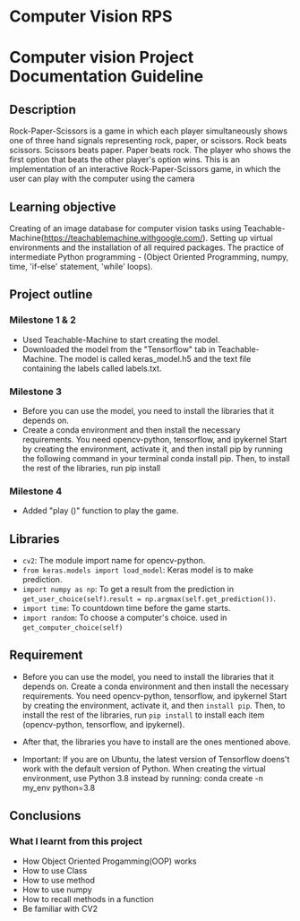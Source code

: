 # Computer Vision RPS
# Computer vision Project Documentation Guideline

## Description 
Rock-Paper-Scissors is a game in which each player simultaneously shows one of three hand signals representing rock, paper, or scissors. Rock beats scissors. Scissors beats paper. Paper beats rock. The player who shows the first option that beats the other player's option wins. This is an implementation of an interactive Rock-Paper-Scissors game, in which the user can play with the computer using the camera


## Learning objective
Creating of an image database for computer vision tasks using Teachable-Machine(https://teachablemachine.withgoogle.com/).
Setting up virtual environments and the installation of all required packages.
The practice of intermediate Python programming - (Object Oriented Programming, numpy, time, 'if-else' statement, 'while' loops).

## Project outline
### Milestone 1 & 2
- Used Teachable-Machine  to start creating the model.
- Downloaded the model from the "Tensorflow" tab in Teachable-Machine. The model is called keras_model.h5 and the text file containing the labels called labels.txt.

### Milestone 3 
- Before you can use the model, you need to install the libraries that it depends on.
- Create a conda environment and then install the necessary requirements. You need opencv-python, tensorflow, and ipykernel
Start by creating the environment, activate it, and then install pip by running the following command in your terminal conda install pip. Then, to install the rest of the libraries, run pip install 

### Milestone 4
- Added "play ()" function to play the game. 


## Libraries
- `cv2`: The module import name for opencv-python. 
- `from keras.models import load_model`: Keras model is to make prediction.
- `import numpy as np`: To get a result from the prediction in `get_user_choice(self)`.`result = np.argmax(self.get_prediction())`.
- `import time`: To countdown time before the game starts.
- `import random`: To choose a computer's choice. used in `get_computer_choice(self)`

## Requirement
- Before you can use the model, you need to install the libraries that it depends on.
Create a conda environment and then install the necessary requirements. You need opencv-python, tensorflow, and ipykernel
Start by creating the environment, activate it, and then `install pip`. Then, to install the rest of the libraries, run `pip install` to install each item (opencv-python, tensorflow, and ipykernel).

- After that, the libraries you have to install are the ones mentioned above.

- Important: If you are on Ubuntu, the latest version of Tensorflow doens't work with the default version of Python. When creating the virtual environment, use Python 3.8 instead by running:
conda create -n my_env python=3.8

## Conclusions

### What I learnt from this project
- How Object Oriented Progamming(OOP) works
- How to use Class
- How to use method
- How to use numpy 
- How to recall methods in a function
- Be familiar with CV2 

